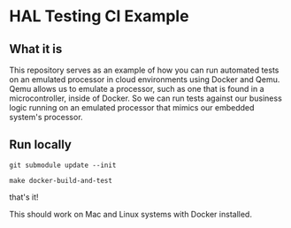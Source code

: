 # HAL Testing CI Example

## What it is

This repository serves as an example of how you can run automated tests on an emulated processor in cloud environments using Docker and Qemu.  Qemu allows us to emulate a processor, such as one that is found in a microcontroller, inside of Docker.  So we can run tests against our business logic running on an emulated processor that mimics our embedded system's processor.

## Run locally

```
git submodule update --init

make docker-build-and-test
```

that's it!

This should work on Mac and Linux systems with Docker installed.
